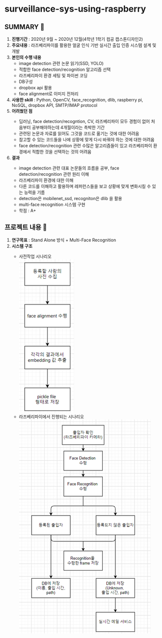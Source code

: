 # surveillance-sys-using-raspberry

## SUMMARY 👀
<ol>
<li> <b>진행기간</b> : 2020년 9월 ~ 2020년 12월(4학년 1학기 컴공 캡스톤디자인2) </li>
<li> <b>주요내용</b> : 라즈베리파이를 활용한 얼굴 인식 기반 실시간 출입 인증 시스템 설계 및 개발 </li>
<li> <b>본인의 수행 내용</b> <br>
  <ul>
  <li> image detection 관련 논문 읽기(SSD, YOLO) </li>
  <li> 적합한 face detection/recognition 알고리즘 선택 </li>
  <li> 라즈베리파이 환경 세팅 및 파이썬 코딩 </li>
  <li> DB구성 </li>
  <li> dropbox api 활용 </li>
  <li> face alignment로 이미지 전처리 </li>
  </ul>
<li> <b>사용한 skill</b> : Python, OpenCV, face_recognition, dlib, raspberry pi, NoSQL, dropbox API, SMTP/IMAP protocol </li>
<li> <b>어려웠던 점</b> </li>
  <ul>
  <li> 딥러닝, face detection/recogntion, CV, 라즈베리파이 모두 경험이 없어 처음부터 공부해야하는데 4개월이라는 촉박한 기간 </li>
  <li> 관련된 논문과 자료를 읽어도 그것을 코드로 옮기는 것에 대한 어려움 </li>
  <li> 참고할 수 있는 코드들을 나에 상황에 맞게 다시 바꿔야 하는 것에 대한 어려움 </li>
  <li> face detection/recognition 관련 수많은 알고리즘들이 있고 라즈베리파이 환경에서 적합한 것을 선택하는 것의 어려움 </li>
  </ul>
<li> <b>결과</b> </li>
  <ul>  
  <li> image detection 관련 대표 논문들의 흐름을 공부, face detection/recognition 관련 원리 이해 </li>
  <li> 라즈베리파이 환경에 대한 이해 </li>
  <li> 다른 코드를 이해하고 활용하며 레퍼런스들을 보고 상황에 맞게 변화시킬 수 있는 능력을 기름 </li>
  <li> detection은 mobilenet_ssd, recogniton은 dlib 을 활용 </li>
  <li> multi-face recognition 시스템 구현 </li>
  <li> 학점 : A+ </li>
  </ul>    
</ol>


## 프로젝트 내용 🌱
<ol>
<li> <b>연구목표</b> : Stand Alone 방식 + Multi-Face Recognition </li>
<li> <b>시스템 구조</b> </li>
  <ul>
  <li> 사전작업 시나리오 </li>
  <img src = "1.png">
  <li> 라즈베리파이에서 진행되는 시나리오 </li>
  <img src = "2.png">
  </ul>
</ol>
